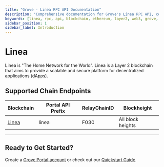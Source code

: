 ```yaml
---
title: "Grove - Linea RPC API Documentation"
description: "Comprehensive documentation for Grove's Linea RPC API, covering endpoint details and integration strategies for blockchain developers."
keywords: [linea, rpc, api, blockchain, ethereum, layer2, web3, grove, pocket, pokt, L2]
sidebar_position: 1
sidebar_label: Introduction
---
```


# Linea

Linea is "The Home Network for the World". Linea is a Layer 2 blockchain that aims to provide a scalable and secure platform for decentralized applications (dApps).

## Supported Chain Endpoints

| Blockchain                 | Portal API Prefix     | RelayChainID | Blockheight       |
| -------------------------- | --------------------- | ------------ | ----------------- |
| [Linea](./endpoints/linea)   | linea                 | F030         | All block heights |

---

## Ready to Get Started?

Create a [Grove Portal account](https://portal.grove.city) or check out our [Quickstart Guide](/guides/getting-started/quickstart).
